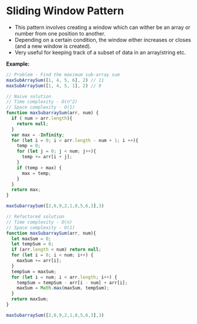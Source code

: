 # **Sliding Window Pattern**
  
* This pattern involves creating a window which can wither be an array or number from one position to another.
* Depending on a certain condition, the window either increases or closes (and a new window is created).
* Very useful for keeping track of a subset of data in an array/string etc.

**Example:**
```js
// Problem - Find the maximum sub-array sum
maxSubArraySum([1, 4, 5, 6], 2) // 11
maxSubArraySum([1, 4, 5, 1], 2) // 9
```

```js
// Naive solution
// Time complexity - O(n^2)
// Space complexity - O(1)
function maxSubarraySum(arr, num) {
  if ( num > arr.length){
    return null;
  }
  var max = -Infinity;
  for (let i = 0; i < arr.length - num + 1; i ++){
    temp = 0;
    for (let j = 0; j < num; j++){
      temp += arr[i + j];
    }
    if (temp > max) {
      max = temp;
    }
  }
  return max;
}

maxSubarraySum([2,6,9,2,1,8,5,6,3],3)
```

```js
// Refactored solution
// Time complexity - O(n)
// Space complexity - O(1)
function maxSubarraySum(arr, num){
  let maxSum = 0;
  let tempSum = 0;
  if (arr.length < num) return null;
  for (let i = 0; i < num; i++) {
    maxSum += arr[i];
  }
  tempSum = maxSum;
  for (let i = num; i < arr.length; i++) {
    tempSum = tempSum - arr[i - num] + arr[i];
    maxSum = Math.max(maxSum, tempSum);
  }
  return maxSum;
}

maxSubarraySum([2,6,9,2,1,8,5,6,3],3)
```


